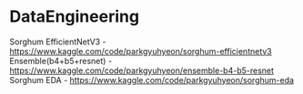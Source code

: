 # DataEngineering

Sorghum EfficientNetV3 - https://www.kaggle.com/code/parkgyuhyeon/sorghum-efficientnetv3
Ensemble(b4+b5+resnet) - https://www.kaggle.com/code/parkgyuhyeon/ensemble-b4-b5-resnet
Sorghum EDA - https://www.kaggle.com/code/parkgyuhyeon/sorghum-eda

